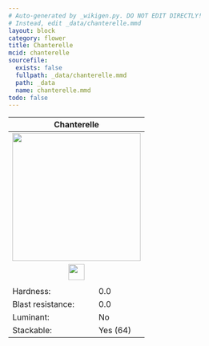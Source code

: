 ```yaml
---
# Auto-generated by _wikigen.py. DO NOT EDIT DIRECTLY!
# Instead, edit _data/chanterelle.mmd
layout: block
category: flower
title: Chanterelle
mcid: chanterelle
sourcefile:
  exists: false
  fullpath: _data/chanterelle.mmd
  path: _data
  name: chanterelle.mmd
todo: false
---
```


<table class="block-info"><thead><tr>
<th colspan=2>Chanterelle</th>
</tr></thead><tbody>
<tr><td colspan=2 class="cell-image-big" style="text-align:center"><img src="/allotment/img/textures/allotment/chanterelle.png" width="256" height="256" alt="" class="preview-icon"></td></tr>
<tr><td colspan=2 class="cell-image-small" style="text-align:center"><img src="/allotment/img/inventory_textures/allotment/chanterelle.png" width="32" height="32" alt="" class="inventory-icon"></td></tr>
<tr><td colspan=2 style="text-align:center"><span class="tool-info tool-none tool-level-0" title="Does not require or break faster with any tool"></span></td></tr>
<tr><td>Hardness:</td><td>0.0</td></tr>
<tr><td>Blast resistance:</td><td>0.0</td></tr>
<tr><td>Luminant:</td><td>No</td></tr>
<tr><td>Stackable:</td><td>Yes (64)</td></tr>
</tbody></table>

